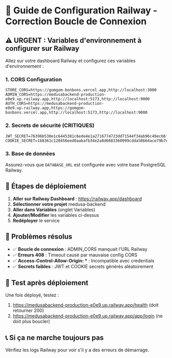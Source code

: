 # 🚀 Guide de Configuration Railway - Correction Boucle de Connexion

## ⚠️ URGENT : Variables d'environnement à configurer sur Railway

Allez sur votre dashboard Railway et configurez ces variables d'environnement :

### 1. CORS Configuration
```
STORE_CORS=https://gomgom-bonbons.vercel.app,http://localhost:3000
ADMIN_CORS=https://medusabackend-production-e0e9.up.railway.app,http://localhost:5173,http://localhost:9000
AUTH_CORS=https://medusabackend-production-e0e9.up.railway.app,https://gomgom-bonbons.vercel.app,http://localhost:5173,http://localhost:9000
```

### 2. Secrets de sécurité (CRITIQUES)
```
JWT_SECRET=76396b530e1c6445381c6ede4e1a2716774723dd71544f34ab96c49ec66ffb15
COOKIE_SECRET=1b8361c128456eed0aabafb34e2a8d6683360999cdda58664ace79b7ef9b7e78
```

### 3. Base de données
Assurez-vous que `DATABASE_URL` est configurée avec votre base PostgreSQL Railway.

## 🔧 Étapes de déploiement

1. **Aller sur Railway Dashboard** : https://railway.app/dashboard
2. **Sélectionner votre projet** medusa-backend
3. **Aller dans Variables** (onglet Variables)
4. **Ajouter/Modifier** les variables ci-dessus
5. **Redéployer** le service

## 🐛 Problèmes résolus

- ✅ **Boucle de connexion** : ADMIN_CORS manquait l'URL Railway
- ✅ **Erreurs 408** : Timeout causé par mauvaise config CORS
- ✅ **Access-Control-Allow-Origin: \*** : Incompatible avec credentials
- ✅ **Secrets faibles** : JWT et COOKIE secrets générés aléatoirement

## 🧪 Test après déploiement

Une fois déployé, testez :
1. https://medusabackend-production-e0e9.up.railway.app/health (doit retourner 200)
2. https://medusabackend-production-e0e9.up.railway.app/app/login (ne doit plus boucler)

## 📞 Si ça ne marche toujours pas

Vérifiez les logs Railway pour voir s'il y a des erreurs de démarrage.
